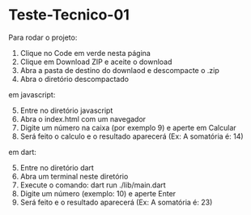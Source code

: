 # Teste-Tecnico-01

Para rodar o projeto:
<ol>
  <li>Clique no Code em verde nesta página</li>
  <li>Clique em Download ZIP e aceite o download</li>
  <li>Abra a pasta de destino do downlaod e descompacte o .zip </li>
  <li>Abra o diretório descompactado</li>
</ol>

<p>em javascript:<p>
<ol start="5">
  <li>Entre no diretório javascript</li>
  <li>Abra o index.html com um navegador</li>
  <li>Digite um número na caixa (por exemplo 9) e aperte em Calcular</li>
  <li>Será feito o calculo e o resultado aparecerá (Ex: A somatória é: 14)</li>
</ol>

<p>em dart:</p>
<ol start="5">
<li>Entre no diretório dart</li>
<li>Abra um terminal neste diretório</li>
<li>Execute o comando: dart run ./lib/main.dart</li>
<li>Digite um número (exemplo: 10) e aperte Enter</li>
<li>Será feito e o resultado aparecerá (Ex: A somatória é: 23)</li>
</ol>
